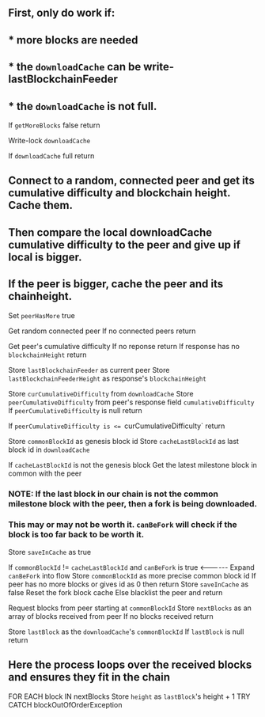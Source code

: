 ## First, only do work if:
##   * more blocks are needed
##   * the `downloadCache` can be write-lastBlockchainFeeder
##   * the `downloadCache` is not full.

If `getMoreBlocks` false return

Write-lock `downloadCache`

If `downloadCache` full return


## Connect to a random, connected peer and get its cumulative difficulty and blockchain height. Cache them.
## Then compare the local downloadCache cumulative difficulty to the peer and give up if local is bigger.
## If the peer is bigger, cache the peer and its chainheight.

Set `peerHasMore` true

Get random connected peer
    If no connected peers return

Get peer's cumulative difficulty
    If no reponse return
    If response has no `blockchainHeight` return

Store `lastBlockchainFeeder` as current peer
Store `lastBlockchainFeederHeight` as response's `blockchainHeight`

Store `curCumulativeDifficulty` from `downloadCache`
Store `peerCumulativeDifficulty` from peer's response field `cumulativeDifficulty`
    If `peerCumulativeDifficulty` is null return

If `peerCumulativeDifficulty is <= `curCumulativeDifficulty` return



Store `commonBlockId` as genesis block id
Store `cacheLastBlockId` as last block id in `downloadCache`

If `cacheLastBlockId` is not the genesis block
    Get the latest milestone block in common with the peer

### NOTE: If the last block in our chain is not the common milestone block with the peer, then a fork is being downloaded.
### This may or may not be worth it. `canBeFork` will check if the block is too far back to be worth it.

Store `saveInCache` as true

If `commonBlockId` != `cacheLastBlockId` and `canBeFork` is true      <------ Expand `canBeFork` into flow
    Store `commonBlockId` as more precise common block id
        If peer has no more blocks or gives id as 0 then return
    Store `saveInCache` as false
    Reset the fork block cache
Else blacklist the peer and return


Request blocks from peer starting at `commonBlockId`
    Store `nextBlocks` as an array of blocks received from peer
    If no blocks received return

Store `lastBlock` as the `downloadCache`'s `commonBlockId`
    If `lastBlock` is null return



## Here the process loops over the received blocks and ensures they fit in the chain

FOR EACH block IN nextBlocks
    Store `height` as `lastBlock`'s height + 1
    TRY
    CATCH blockOutOfOrderException
